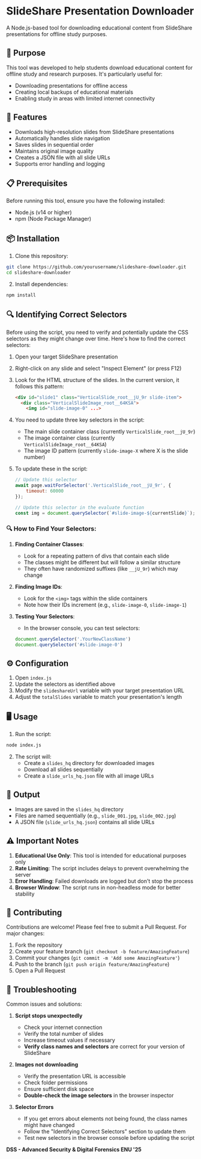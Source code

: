 # SlideShare Presentation Downloader

A Node.js-based tool for downloading educational content from SlideShare presentations for offline study purposes. 

## 🎯 Purpose

This tool was developed to help students download educational content for offline study and research purposes. It's particularly useful for:
- Downloading presentations for offline access
- Creating local backups of educational materials
- Enabling study in areas with limited internet connectivity

## 🚀 Features

- Downloads high-resolution slides from SlideShare presentations
- Automatically handles slide navigation
- Saves slides in sequential order
- Maintains original image quality
- Creates a JSON file with all slide URLs
- Supports error handling and logging

## 📋 Prerequisites

Before running this tool, ensure you have the following installed:
- Node.js (v14 or higher)
- npm (Node Package Manager)

## 📦 Installation

1. Clone this repository:
```bash
git clone https://github.com/yourusername/slideshare-downloader.git
cd slideshare-downloader
```

2. Install dependencies:
```bash
npm install
```

## 🔍 Identifying Correct Selectors

Before using the script, you need to verify and potentially update the CSS selectors as they might change over time. Here's how to find the correct selectors:

1. Open your target SlideShare presentation
2. Right-click on any slide and select "Inspect Element" (or press F12)
3. Look for the HTML structure of the slides. In the current version, it follows this pattern:
   ```html
   <div id="slide1" class="VerticalSlide_root__jU_9r slide-item">
     <div class="VerticalSlideImage_root__64KSA">
       <img id="slide-image-0" ...>
   ```

4. You need to update three key selectors in the script:
   - The main slide container class (currently `VerticalSlide_root__jU_9r`)
   - The image container class (currently `VerticalSlideImage_root__64KSA`)
   - The image ID pattern (currently `slide-image-X` where X is the slide number)

5. To update these in the script:
   ```javascript
   // Update this selector
   await page.waitForSelector('.VerticalSlide_root__jU_9r', { 
       timeout: 60000 
   });

   // Update this selector in the evaluate function
   const img = document.querySelector(`#slide-image-${currentSlide}`);
   ```

### 🔍 How to Find Your Selectors:

1. **Finding Container Classes**:
   - Look for a repeating pattern of divs that contain each slide
   - The classes might be different but will follow a similar structure
   - They often have randomized suffixes (like `__jU_9r`) which may change

2. **Finding Image IDs**:
   - Look for the `<img>` tags within the slide containers
   - Note how their IDs increment (e.g., `slide-image-0`, `slide-image-1`)

3. **Testing Your Selectors**:
   - In the browser console, you can test selectors:
   ```javascript
   document.querySelector('.YourNewClassName')
   document.querySelector('#slide-image-0')
   ```

## ⚙️ Configuration

1. Open `index.js`
2. Update the selectors as identified above
3. Modify the `slideshareUrl` variable with your target presentation URL
4. Adjust the `totalSlides` variable to match your presentation's length

## 🖥️ Usage

1. Run the script:
```bash
node index.js
```

2. The script will:
   - Create a `slides_hq` directory for downloaded images
   - Download all slides sequentially
   - Create a `slide_urls_hq.json` file with all image URLs

## 📝 Output

- Images are saved in the `slides_hq` directory
- Files are named sequentially (e.g., `slide_001.jpg`, `slide_002.jpg`)
- A JSON file (`slide_urls_hq.json`) contains all slide URLs

## ⚠️ Important Notes

1. **Educational Use Only**: This tool is intended for educational purposes only
2. **Rate Limiting**: The script includes delays to prevent overwhelming the server
3. **Error Handling**: Failed downloads are logged but don't stop the process
4. **Browser Window**: The script runs in non-headless mode for better stability


## 🤝 Contributing

Contributions are welcome! Please feel free to submit a Pull Request. For major changes:

1. Fork the repository
2. Create your feature branch (`git checkout -b feature/AmazingFeature`)
3. Commit your changes (`git commit -m 'Add some AmazingFeature'`)
4. Push to the branch (`git push origin feature/AmazingFeature`)
5. Open a Pull Request


## 🔧 Troubleshooting

Common issues and solutions:

1. **Script stops unexpectedly**
   - Check your internet connection
   - Verify the total number of slides
   - Increase timeout values if necessary
   - **Verify class names and selectors** are correct for your version of SlideShare

2. **Images not downloading**
   - Verify the presentation URL is accessible
   - Check folder permissions
   - Ensure sufficient disk space
   - **Double-check the image selectors** in the browser inspector

3. **Selector Errors**
   - If you get errors about elements not being found, the class names might have changed
   - Follow the "Identifying Correct Selectors" section to update them
   - Test new selectors in the browser console before updating the script

**DSS - Advanced Security & Digital Forensics ENU '25**